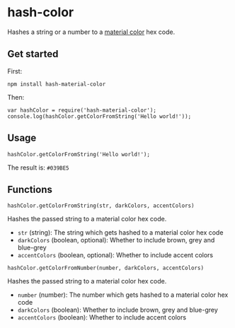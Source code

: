 # hash-color
Hashes a string or a number to a [material color](https://material.io/guidelines/style/color.html#color-color-palette) hex code.

## Get started
First:
```
npm install hash-material-color
```
Then:
```
var hashColor = require('hash-material-color');
console.log(hashColor.getColorFromString('Hello world!'));
```
## Usage
```
hashColor.getColorFromString('Hello world!');
```
The result is: `#039BE5`

## Functions
```
hashColor.getColorFromString(str, darkColors, accentColors)
```
Hashes the passed string to a material color hex code.
* `str` (string): The string which gets hashed to a material color hex code
* `darkColors` (boolean, optional): Whether to include brown, grey and blue-grey
* `accentColors` (boolean, optional): Whether to include accent colors

```
hashColor.getColorFromNumber(number, darkColors, accentColors)
```
Hashes the passed string to a material color hex code.
* `number` (number): The number which gets hashed to a material color hex code
* `darkColors` (boolean): Whether to include brown, grey and blue-grey
* `accentColors` (boolean): Whether to include accent colors
